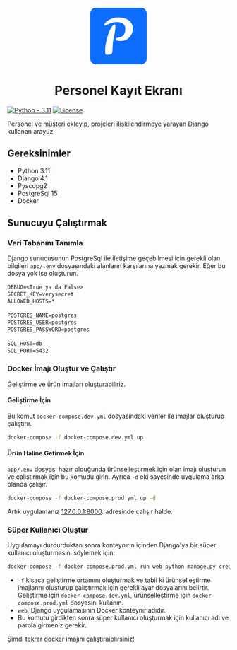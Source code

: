 <p align="center">
    <img src="app/log_screen/static/favicon_io/android-chrome-512x512.png" height="128">
    <h1 align="center">Personel Kayıt Ekranı</h1>
</p>

[![Python - 3.11](https://img.shields.io/badge/Python-3.11-2ea44f)](https://www.python.org/downloads/)
[![License](https://img.shields.io/badge/License-MIT-blue)](https://github.com/nazimcanislam/employee-log-screen/blob/main/LICENSE)

Personel ve müşteri ekleyip, projeleri ilişkilendirmeye yarayan Django kullanan arayüz.

## Gereksinimler

- Python 3.11
- Django 4.1
- Pyscopg2
- PostgreSql 15
- Docker

## Sunucuyu Çalıştırmak

### Veri Tabanını Tanımla

Django sunucusunun PostgreSql ile iletişime geçebilmesi için gerekli olan bilgileri `app/.env` dosyasındaki alanların karşılarına yazmak gerekir. Eğer bu dosya yok ise oluşturun.

```
DEBUG=<True ya da False>
SECRET_KEY=verysecret
ALLOWED_HOSTS=*

POSTGRES_NAME=postgres
POSTGRES_USER=postgres
POSTGRES_PASSWORD=postgres

SQL_HOST=db
SQL_PORT=5432
```

### Docker İmajı Oluştur ve Çalıştır

Geliştirme ve ürün imajları oluşturabiliriz.

#### Geliştirme İçin

Bu komut `docker-compose.dev.yml` dosyasındaki veriler ile imajlar oluşturup çalıştırır.

```bash
docker-compose -f docker-compose.dev.yml up
```

#### Ürün Haline Getirmek İçin

`app/.env` dosyası hazır olduğunda ürünselleştirmek için olan imajı oluşturun ve çalıştırmak için bu komudu girin. Ayrıca `-d` eki sayesinde uygulama arka planda çalışır.

```bash
docker-compose -f docker-compose.prod.yml up -d
```

Artık uygulamanız <a href="http://127.0.0.1:8000">127.0.0.1:8000</a>. adresinde çalışır halde.

<h3>Süper Kullanıcı Oluştur</h3>

Uygulamayı durdurduktan sonra konteynırın içinden Django'ya bir süper kullanıcı oluşturmasını söylemek için:

```bash
docker-compose -f docker-compose.prod.yml run web python manage.py createsuperuser
````


- `-f` kısaca geliştirme ortamını oluşturmak ve tabii ki ürünselleştirme imajlarını oluşturup çalıştırmak için gerekli ayar dosyalarını belirtir. Geliştirme için `docker-compose.dev.yml`, ürünselleştirme için `docker-compose.prod.yml` dosyasını kullanın.
- `web`, Django uygulamasının Docker konteynır adıdır.
- Bu komutu girdikten sonra süper kullanıcı oluşturmak için kullanıcı adı ve parola girmeniz gerekir.

Şimdi tekrar docker imajını çalıştıraiblirsiniz!
